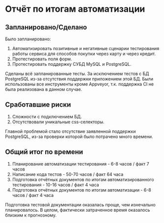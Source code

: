 # Отчёт по итогам автоматизации

## Запланировано/Сделано
Было запланировано:
1. Автоматизировать позитивные и негативные сценарии тестирования работы сервиса для способов покупки через карту и через кредит.
1. Протестировать поля форм.
1. Протестировать поддержку СУБД MySQL и PostgreSQL.

Сделаны всё запланированные тесты. За исключением тестов с БД PostgreSQL из-за отсутствия поддержки приложением этой БД.
Были использованы все инструменты кроме Appveyor, т.к. поддержка CI не была реализована в данном случае.

## Сработавшие риски
1. Сложности с подключением БД.
1. Отсутствовали уникальные css-селекторы.

Главной проблемой стало отсутствие заявленной поддержки PostgreSQL, из-за проверки которой было потрачено много времени.

## Общий итог по времени
1. Планирование автоматизации тестирования - 6-8 часов / факт 7 часов
1. Написание кода тестов - 50-70 часов / факт 64 часа
1. Подготовка отчётных документов по итогам автоматизированного тестирования - 10-16 часов / факт 4 часа
1. Подготовка отчётных документов по итогам автоматизации - 6-8 часов / факт 4 часа

Подготовка тестовой документации оказалась проще, чем изнечально планировалось.
В целом, фактически затраченное время оказалось близким к прогнозному.